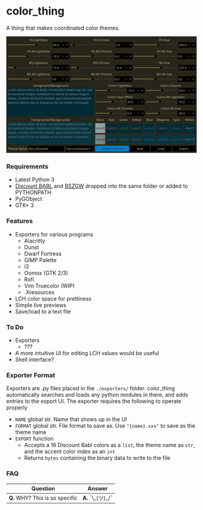 # color_thing
A thing that makes coordinated color themes.

<img src="./screenshot.png">

### Requirements 
* Latest Python 3
* [Discount BABL] and [BSZGW] dropped into the same folder or added to PYTHONPATH
* PyGObject
* GTK+ 3

### Features
* Exporters for various programs
  * Alacritty
  * Dunst
  * Dwarf Fortress
  * GIMP Palette
  * i3
  * Oomox (GTK 2/3)
  * Rofi
  * Vim Truecolor (WIP)
  * .Xresources
* LCH color space for prettiness
* Simple live previews
* Save/load to a text file

### To Do
* Exporters
  * ???
* A more intuitive UI for editing LCH values would be useful
* Shell interface?

### Exporter Format
Exporters are .py files placed in the `./exporters/` folder. color_thing automatically searches and loads any python modules in there, and adds entries to the export UI. The exporter requires the following to operate properly
* `NAME` global str. Name that shows up in the UI
* `FORMAT` global str. File format to save as. Use `"{name}.xxx"` to save as the theme name
* `EXPORT` function
  * Accepts a 16 Discount Babl colors as a `list`, the theme name as `str`, and the accent color index as an `int`
  * Returns `bytes` containing the binary data to write to the file

### FAQ
Question|Answer
--------|------
**Q.** WHY? This is so specific|**A.** ¯\\\_(ツ)_/¯

[Discount BABL]: https://github.com/Beinsezii/Discount-BABL
[BSZGW]: https://github.com/Beinsezii/BSZGW
